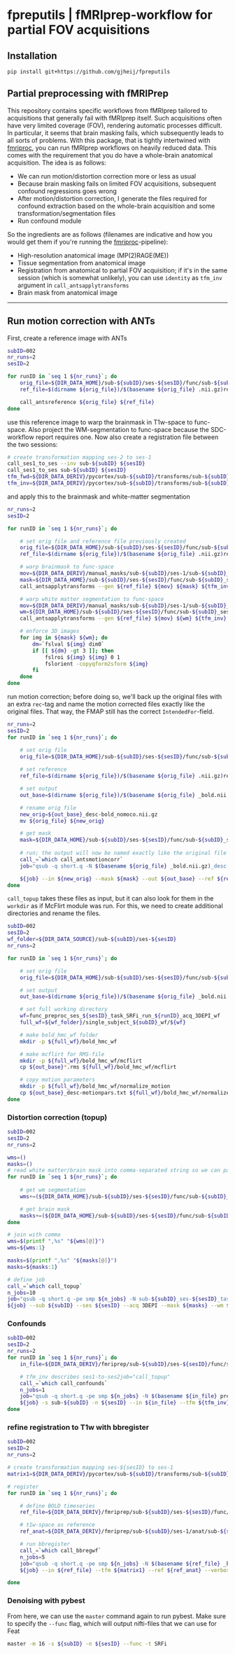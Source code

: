 # fpreputils | fMRIprep-workflow for partial FOV acquisitions

## Installation

```bash
pip install git+https://github.com/gjheij/fpreputils
```

## Partial preprocessing with fMRIPrep

This repository contains specific workflows from fMRIprep tailored to acquisitions that generally fail with fMRIprep itself. 
Such acquisitions often have very limited coverage (FOV), rendering automatic processes difficult.
In particular, it seems that brain masking fails, which subsequently leads to all sorts of problems.
With this package, that is tightly intertwined with [fmriproc](https://github.com/gjheij/fmriproc/tree/main), you can run fMRIprep workflows on heavily reduced data.
This comes with the requirement that you do have a whole-brain anatomical acquisition.
The idea is as follows:

- We can run motion/distortion correction more or less as usual
- Because brain masking fails on limited FOV acquisitions, subsequent confound regressions goes wrong
- After motion/distortion correction, I generate the files required for confound extraction based on the whole-brain acquisition and some transformation/segmentation files
- Run confound module

So the ingredients are as follows (filenames are indicative and how you would get them if you're running the [fmriproc](https://github.com/gjheij/fmriproc/tree/main)-pipeline):

- High-resolution anatomical image (MP(2)RAGE(ME))
- Tissue segmentation from anatomical image
- Registration from anatomical to partial FOV acquisition; if it's in the same session (which is somewhat unlikely), you can use `identity` as `tfm_inv` argument in `call_antsapplytransforms`
- Brain mask from anatomical image

---
## Run motion correction with ANTs

First, create a reference image with ANTs

```bash
subID=002
nr_runs=2
sesID=2

for runID in `seq 1 ${nr_runs}`; do
    orig_file=${DIR_DATA_HOME}/sub-${subID}/ses-${sesID}/func/sub-${subID}_ses-${sesID}_task-SRFi_run-${runID}_acq-3DEPI_bold.nii.gz
    ref_file=$(dirname ${orig_file})/$(basename ${orig_file} .nii.gz)ref.nii.gz

    call_antsreference ${orig_file} ${ref_file}
done
```

use this reference image to warp the brainmask in T1w-space to func-space. Also project the WM-segmentation to func-space because the SDC-workflow report requires one. Now also create a registration file between the two sessions:

```bash
# create transformation mapping ses-2 to ses-1
call_ses1_to_ses --inv sub-${subID} ${sesID}
call_ses1_to_ses sub-${subID} ${sesID}
tfm_fwd=${DIR_DATA_DERIV}/pycortex/sub-${subID}/transforms/sub-${subID}_from-ses${sesID}_to-ses1_desc-genaff.mat
tfm_inv=${DIR_DATA_DERIV}/pycortex/sub-${subID}/transforms/sub-${subID}_from-ses1_to-ses${sesID}_desc-genaff.mat

```

and apply this to the brainmask and white-matter segmentation
```bash
nr_runs=2
sesID=2

for runID in `seq 1 ${nr_runs}`; do

    # set orig file and reference file previously created
    orig_file=${DIR_DATA_HOME}/sub-${subID}/ses-${sesID}/func/sub-${subID}_ses-${sesID}_task-SRFi_run-${runID}_acq-3DEPI_bold.nii.gz
    ref_file=$(dirname ${orig_file})/$(basename ${orig_file} .nii.gz)ref.nii.gz

    # warp brainmask to func-space
    mov=${DIR_DATA_DERIV}/manual_masks/sub-${subID}/ses-1/sub-${subID}_ses-1_acq-MP2RAGE_desc-spm_mask.nii.gz
    mask=${DIR_DATA_HOME}/sub-${subID}/ses-${sesID}/func/sub-${subID}_ses-${sesID}_task-SRFi_run-${runID}_acq-3DEPI_desc-brain_mask.nii.gz
    call_antsapplytransforms --gen ${ref_file} ${mov} ${mask} ${tfm_inv}

    # warp white matter segmentation to func-space
    mov=${DIR_DATA_DERIV}/manual_masks/sub-${subID}/ses-1/sub-${subID}_ses-1_acq-MP2RAGE_label-WM_probseg.nii.gz
    wm=${DIR_DATA_HOME}/sub-${subID}/ses-${sesID}/func/sub-${subID}_ses-${sesID}_task-SRFi_run-${runID}_acq-3DEPI_label-WM_probseg.nii.gz
    call_antsapplytransforms --gen ${ref_file} ${mov} ${wm} ${tfm_inv}

    # enforce 3D images
    for img in ${mask} ${wm}; do
        dm=`fslval ${img} dim0`
        if [[ ${dm} -gt 3 ]]; then
            fslroi ${img} ${img} 0 1
            fslorient -copyqform2sform ${img}
        fi
    done
done
```

run motion correction; before doing so, we'll back up the original files with an extra ``rec``-tag and name the motion corrected files exactly like the original files. That way, the FMAP still has the correct ``IntendedFor``-field.

```bash
nr_runs=2
sesID=2
for runID in `seq 1 ${nr_runs}`; do

    # set orig file
    orig_file=${DIR_DATA_HOME}/sub-${subID}/ses-${sesID}/func/sub-${subID}_ses-${sesID}_task-SRFi_run-${runID}_acq-3DEPI_bold.nii.gz
    
    # set reference
    ref_file=$(dirname ${orig_file})/$(basename ${orig_file} .nii.gz)ref.nii.gz

    # set output
    out_base=$(dirname ${orig_file})/$(basename ${orig_file} _bold.nii.gz)

    # rename orig file
    new_orig=${out_base}_desc-bold_nomoco.nii.gz
    mv ${orig_file} ${new_orig}

    # get mask
    mask=${DIR_DATA_HOME}/sub-${subID}/ses-${sesID}/func/sub-${subID}_ses-${sesID}_task-SRFi_run-${runID}_acq-3DEPI_desc-brain_mask.nii.gz
    
    # run; the output will now be named exactly like the original file
    call_=`which call_antsmotioncorr`
    job="qsub -q short.q -N $(basename ${orig_file} _bold.nii.gz)_desc-moco -wd "${DIR_LOGS}" ${call_}$"

    ${job} --in ${new_orig} --mask ${mask} --out ${out_base} --ref ${ref_file} --verbose
done
```

`call_topup` takes these files as input, but it can also look for them in the ``workdir`` as if McFlirt module was run. For this, we need to create additional directories and rename the files.

```bash
subID=002
sesID=2
wf_folder=${DIR_DATA_SOURCE}/sub-${subID}/ses-${sesID}
nr_runs=2

for runID in `seq 1 ${nr_runs}`; do

    # set orig file
    orig_file=${DIR_DATA_HOME}/sub-${subID}/ses-${sesID}/func/sub-${subID}_ses-${sesID}_task-SRFi_run-${runID}_acq-3DEPI_bold.nii.gz

    # set output
    out_base=$(dirname ${orig_file})/$(basename ${orig_file} _bold.nii.gz)

    # set full working directory
    wf=func_preproc_ses_${sesID}_task_SRFi_run_${runID}_acq_3DEPI_wf
    full_wf=${wf_folder}/single_subject_${subID}_wf/${wf}

    # make bold_hmc_wf folder
    mkdir -p ${full_wf}/bold_hmc_wf

    # make mcflirt for RMS-file
    mkdir -p ${full_wf}/bold_hmc_wf/mcflirt
    cp ${out_base}*.rms ${full_wf}/bold_hmc_wf/mcflirt

    # copy motion parameters
    mkdir -p ${full_wf}/bold_hmc_wf/normalize_motion
    cp ${out_base}_desc-motionpars.txt ${full_wf}/bold_hmc_wf/normalize_motion/motion_params.txt
done
```

### Distortion correction (topup)
```bash
subID=002
sesID=2
nr_runs=2

wms=()
masks=()
# read white matter/brain mask into comma-separated string so we can pass it as list to fmriprep
for runID in `seq 1 ${nr_runs}`; do
    
    # get wm segmentation
    wms+=(${DIR_DATA_HOME}/sub-${subID}/ses-${sesID}/func/sub-${subID}_ses-${sesID}_task-SRFi_run-${runID}_acq-3DEPI_label-WM_probseg.nii.gz)

    # get brain mask
    masks+=(${DIR_DATA_HOME}/sub-${subID}/ses-${sesID}/func/sub-${subID}_ses-${sesID}_task-SRFi_run-${runID}_acq-3DEPI_desc-brain_mask.nii.gz)
done

# join with comma
wms=$(printf ",%s" "${wms[@]}")
wms=${wms:1}

masks=$(printf ",%s" "${masks[@]}")
masks=${masks:1}

# define job
call_=`which call_topup`
n_jobs=10
job="qsub -q short.q -pe smp ${n_jobs} -N sub-${subID}_ses-${sesID}_task-SRFi_acq-3DEPI_desc-topup -wd "${DIR_LOGS}" ${call_}$"
${job} --sub ${subID} --ses ${sesID} --acq 3DEPI --mask ${masks} --wm ${wms} -j ${n_jobs}
```

### Confounds
```bash
subID=002
sesID=2
nr_runs=2
for runID in `seq 1 ${nr_runs}`; do
    in_file=${DIR_DATA_DERIV}/fmriprep/sub-${subID}/ses-${sesID}/func/sub-${subID}_ses-${sesID}_task-SRFi_acq-3DEPI_run-${runID}_desc-preproc_bold.nii.gz

    # tfm_inv describes ses1-to-ses2job="call_topup"
    call_=`which call_confounds`
    n_jobs=1
    job="qsub -q short.q -pe smp ${n_jobs} -N $(basename ${in_file} preproc_bold.nii.gz)confounds -wd "${DIR_LOGS}" ${call_}$"
    ${job} -s sub-${subID} -n ${sesID} --in ${in_file} --tfm ${tfm_inv}
done
```

### refine registration to T1w with bbregister
```bash
subID=002
sesID=2
nr_runs=2

# create transformation mapping ses-${sesID} to ses-1
matrix1=${DIR_DATA_DERIV}/pycortex/sub-${subID}/transforms/sub-${subID}_from-ses${sesID}_to-ses1_desc-genaff.mat

# register
for runID in `seq 1 ${nr_runs}`; do

    # define BOLD timeseries
    ref_file=${DIR_DATA_DERIV}/fmriprep/sub-${subID}/ses-${sesID}/func/sub-${subID}_ses-${sesID}_task-SRFi_acq-3DEPI_run-${runID}_boldref.nii.gz

    # t1w-space as reference
    ref_anat=${DIR_DATA_DERIV}/fmriprep/sub-${subID}/ses-1/anat/sub-${subID}_ses-1_acq-MP2RAGE_desc-preproc_T1w.nii.gz

    # run bbregister
    call_=`which call_bbregwf`
    n_jobs=5
    job="qsub -q short.q -pe smp ${n_jobs} -N $(basename ${ref_file} _boldref.nii.gz)_desc-bbregwf -wd "${DIR_LOGS}" ${call_}$"
    ${job} --in ${ref_file} --tfm ${matrix1} --ref ${ref_anat} --verbose

done
```

### Denoising with pybest

From here, we can use the ``master`` command again to run pybest. Make sure to specify the ``--func`` flag, which will output nifti-files that we can use for Feat

```bash
master -m 16 -s ${subID} -n ${sesID} --func -t SRFi
```
